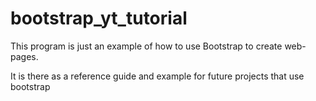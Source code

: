 # bootstrap_yt_tutorial


This program is just an example of how to use Bootstrap to create web-pages.

It is there as a reference guide and example for future projects that use bootstrap